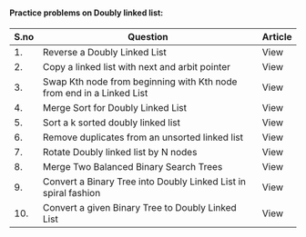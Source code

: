 # 

#### Practice problems on Doubly linked list:

|S.no|Question|Article|
|---|---|----|
|1.|Reverse a Doubly Linked List|View|
|2.|Copy a linked list with next and arbit pointer|View|
|3.|Swap Kth node from beginning with Kth node from end in a Linked List|View|
|4.|Merge Sort for Doubly Linked List|View|
|5.|Sort a k sorted doubly linked list|View|
|6.|Remove duplicates from an unsorted linked list|View|
|7.|Rotate Doubly linked list by N nodes|View|
|8.|Merge Two Balanced Binary Search Trees|View|
|9.|Convert a Binary Tree into Doubly Linked List in spiral fashion|View|
|10.|Convert a given Binary Tree to Doubly Linked List|View|